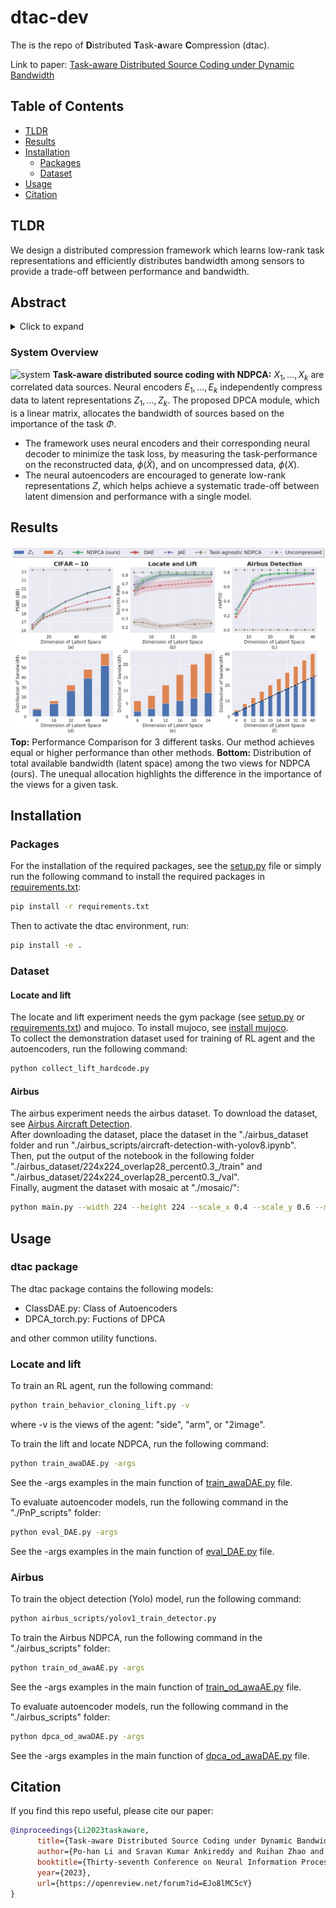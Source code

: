 # dtac-dev
The is the repo of **D**istributed **T**ask-**a**ware **C**ompression (dtac). 

Link to paper: [Task-aware Distributed Source Coding under Dynamic Bandwidth](https://arxiv.org/abs/2305.15523)
## Table of Contents
- [TLDR](#TLDR)
- [Results](#results)
- [Installation](#installation)
  - [Packages](#packages)
  - [Dataset](#dataset)
- [Usage](#usage)
- [Citation](#citation)

## TLDR
We design a distributed compression framework which learns low-rank task representations and efficiently distributes bandwidth among sensors to provide a trade-off between performance and bandwidth.

## Abstract
<details>
<summary>Click to expand</summary>
Efficient compression of correlated data is essential to minimize communication overload in multi-sensor networks. In such networks, each sensor independently compresses the data and transmits them to a central node due to limited communication bandwidth. A decoder at the central node decompresses and passes the data to a pre-trained machine learning-based task to generate the final output. Thus, it is important to compress features that are relevant to the task. Additionally, the final performance depends heavily on the total available bandwidth. In practice, it is common to encounter varying availability in bandwidth, and higher bandwidth results in better performance of the task. We design a novel distributed compression framework composed of independent encoders and a joint decoder, which we call neural distributed principal component analysis (NDPCA). NDPCA flexibly compresses data from multiple sources to any available bandwidth with a single model, reducing computing and storage overhead. NDPCA achieves this by learning low-rank task representations and efficiently distributing bandwidth among sensors, thus providing a graceful trade-off between performance and bandwidth. Experiments show that NDPCA improves the success rate of multi-view robotic arm manipulation by 9% and the accuracy of object detection tasks on satellite imagery by 14% compared to an autoencoder with uniform bandwidth allocation.
</details>

### System Overview
![system](./plots/Task-awareDistributedSouceCodingNeurips.png "system")
**Task-aware distributed source coding with NDPCA:**
$X_1, \dots, X_k$ are correlated data sources. Neural encoders $E_1, \dots, E_k$ independently compress data to latent representations $Z_1, \dots, Z_k$. The proposed DPCA module, which is a linear matrix, allocates the bandwidth of sources based on the importance of the task $\Phi$.
- The framework uses neural encoders and their corresponding neural decoder to minimize the task loss, by measuring the task-performance on the reconstructed data, $\phi(\hat{X})$, and on uncompressed data, $\phi(X)$.
- The neural autoencoders are encouraged to generate low-rank representations $Z$, which helps achieve a systematic trade-off between latent dimension and performance with a single model.

## Results
![results](./plots/results.png "result")
**Top:** Performance Comparison for 3 different tasks. Our method achieves equal or higher performance than other methods. 
**Bottom:** Distribution of total available bandwidth (latent space) among the two views for NDPCA (ours). The unequal allocation highlights the difference in the importance of the views for a given task.

## Installation
### Packages
For the installation of the required packages, see the [setup.py](setup.py) file or simply run the following command to install the required packages in [requirements.txt](requirements.txt):
```bash
pip install -r requirements.txt
```

Then to activate the dtac environment, run:
```bash
pip install -e .
```

### Dataset
#### Locate and lift
The locate and lift experiment needs the gym package (see [setup.py](setup.py) or [requirements.txt](requirements.txt)) and mujoco. To install mujoco, see [install mujoco](https://github.com/openai/mujoco-py). \
To collect the demonstration dataset used for training of RL agent and the autoencoders, run the following command:
```bash
python collect_lift_hardcode.py
```

#### Airbus
The airbus experiment needs the airbus dataset. To download the dataset, see [Airbus Aircraft Detection](https://www.kaggle.com/datasets/airbusgeo/airbus-aircrafts-sample-dataset). \
After downloading the dataset, place the dataset in the "./airbus_dataset
 folder and run "./airbus_scripts/aircraft-detection-with-yolov8.ipynb". \
Then, put the output of the notebook in the following folder
"./airbus_dataset/224x224_overlap28_percent0.3_/train" and "./airbus_dataset/224x224_overlap28_percent0.3_/val". \
Finally, augment the dataset with mosaic at "./mosaic/":
```bash
python main.py --width 224 --height 224 --scale_x 0.4 --scale_y 0.6 --min_area 500 --min_vi 0.3
```

## Usage

### dtac package
The dtac package contains the following models:
* ClassDAE.py: Class of Autoencoders
* DPCA_torch.py: Fuctions of DPCA

and other common utility functions.

### Locate and lift
To train an RL agent, run the following command:
```bash
python train_behavior_cloning_lift.py -v
```
where -v is the views of the agent: "side", "arm", or "2image".

To train the lift and locate NDPCA, run the following command:
```bash
python train_awaDAE.py -args
```
See the -args examples in the main function of [train_awaDAE.py](PnP_scripts/train_awaDAE.py) file.

To evaluate autoencoder models, run the following command in the "./PnP_scripts" folder:
```bash
python eval_DAE.py -args
```
See the -args examples in the main function of [eval_DAE.py](PnP_scripts/eval_DAE.py) file.

### Airbus
To train the object detection (Yolo) model, run the following command:
```bash
python airbus_scripts/yolov1_train_detector.py
```

To train the Airbus NDPCA, run the following command in the "./airbus_scripts" folder:
```bash
python train_od_awaAE.py -args
```
See the -args examples in the main function of [train_od_awaAE.py](airbus_scripts/train_od_awaAE.py) file.

To evaluate autoencoder models, run the following command in the "./airbus_scripts" folder:
```bash
python dpca_od_awaDAE.py -args
```
See the -args examples in the main function of [dpca_od_awaDAE.py](airbus_scripts/dpca_od_awaDAE.py) file.

## Citation
If you find this repo useful, please cite our paper:
```bibtex
@inproceedings{Li2023taskaware,
      title={Task-aware Distributed Source Coding under Dynamic Bandwidth},
      author={Po-han Li and Sravan Kumar Ankireddy and Ruihan Zhao and Hossein Nourkhiz Mahjoub and Ehsan Moradi-Pari and Ufuk Topcu and Sandeep Chinchali and Hyeji Kim},
      booktitle={Thirty-seventh Conference on Neural Information Processing Systems},
      year={2023},
      url={https://openreview.net/forum?id=EJo8lMC5cY}
}
```